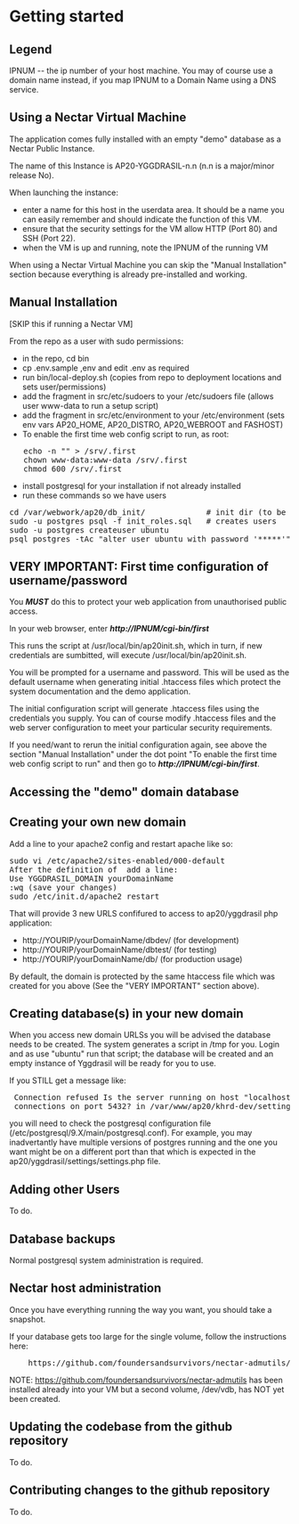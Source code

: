 Getting started
===============

Legend
------

IPNUM -- the ip number of your host machine. You may of course use a domain name instead, if you map IPNUM to a Domain Name using a DNS service. 

Using a Nectar Virtual Machine
------------------------------

The application comes fully installed with an empty "demo" database as a Nectar Public Instance.

The name of this Instance is AP20-YGGDRASIL-n.n (n.n is a major/minor release No).

When launching the instance:
* enter a name for this host in the userdata area. It should be a name you can easily remember and should indicate the function of this VM.
* ensure that the security settings for the VM allow HTTP (Port 80) and SSH (Port 22).
* when the VM is up and running, note the IPNUM of the running VM

When using a Nectar Virtual Machine you can skip the "Manual Installation" section because everything is already pre-installed and working.


Manual Installation 
-------------------

[SKIP this if running a Nectar VM]

From the repo as a user with sudo permissions:
* in the repo, cd bin
* cp .env.sample ,env and edit .env as required
* run bin/local-deploy.sh (copies from repo to deployment locations and sets user/permissions)
* add the fragment in src/etc/sudoers to your /etc/sudoers file (allows user www-data to run a setup script)
* add the fragment in src/etc/environment to your /etc/environment (sets env vars AP20_HOME, AP20_DISTRO, AP20_WEBROOT and FASHOST)
* To enable the first time web config script to run, as root:
<pre>
   echo -n "" > /srv/.first
   chown www-data:www-data /srv/.first
   chmod 600 /srv/.first
</pre>
* install postgresql for your installation if not already installed
* run these commands so we have users
<pre>
cd /var/webwork/ap20/db_init/             # init dir (to be moved into repo)
sudo -u postgres psql -f init_roles.sql   # creates users
sudo -u postgres createuser ubuntu
psql postgres -tAc "alter user ubuntu with password '*****'" # password must match password in yggdrasil/settings/.settings.php
</pre>

VERY IMPORTANT: First time configuration of username/password
-------------------------------------------------------------

You ___MUST___ do this to protect your web application from unauthorised public access.

In your web browser, enter ___http://IPNUM/cgi-bin/first___

This runs the script at /usr/local/bin/ap20init.sh, which in turn, if new credentials are sumbitted, will execute /usr/local/bin/ap20init.sh.

You will be prompted for a username and password. This will be used as the default username when generating initial .htaccess files which protect the system documentation and the demo application. 

The initial configuration script will generate .htaccess files using the credentials you supply.  You can of course modify .htaccess files and the web server configuration to meet your particular security requirements. 

If you need/want to rerun the initial configuration again, see above the section "Manual Installation" under the dot point "To enable the first time web config script to run" and then go to ___http://IPNUM/cgi-bin/first___. 

Accessing the "demo" domain database
------------------------------------

Creating your own new domain
----------------------------
Add a line to your apache2 config and restart apache like so:

<pre>
sudo vi /etc/apache2/sites-enabled/000-default
After the definition of <Macro YGGDRASIL_DOMAIN $domain> add a line:
Use YGGDRASIL_DOMAIN yourDomainName
:wq (save your changes)
sudo /etc/init.d/apache2 restart
</pre>

That will provide 3 new URLS confifured to access to ap20/yggdrasil php application:

* http://YOURIP/yourDomainName/dbdev/ (for development)
* http://YOURIP/yourDomainName/dbtest/ (for testing)
* http://YOURIP/yourDomainName/db/ (for production usage)

By default, the domain is protected by the same htaccess file which was created for you above (See the "VERY IMPORTANT" section above).

Creating database(s) in your new domain
---------------------------------------

When you access new domain URLSs you will be advised the database needs to be created. The system generates a script in /tmp for you. Login and as use "ubuntu" run that script; the database will be created and an empty instance of Yggdrasil will be ready for you to use.

If you STILL get a message like:
<pre>
 Connection refused Is the server running on host "localhost" (127.0.0.1) and accepting TCP/IP 
 connections on port 5432? in /var/www/ap20/khrd-dev/settings/settings.php on line 82 Create db
</pre>

you will need to check the postgresql configuration file (/etc/postgresql/9.X/main/postgresql.conf). For example, you may inadvertantly have multiple versions of postgres running and the one you want might be on a different port than that which is expected in the ap20/yggdrasil/settings/settings.php file.

Adding other Users
------------------

To do.

Database backups
----------------

Normal postgresql system administration is required.

Nectar host administration
--------------------------

Once you have everything running the way you want, you should take a snapshot.

If your database gets too large for the single volume, follow the instructions here:

<pre>
    https://github.com/foundersandsurvivors/nectar-admutils/tree/master/vdb-initialise
</pre>

NOTE: https://github.com/foundersandsurvivors/nectar-admutils has been installed already into your VM but a second volume, /dev/vdb, has NOT yet been created. 

Updating the codebase from the github repository
------------------------------------------------

To do.

Contributing changes to the github repository
---------------------------------------------

To do.
